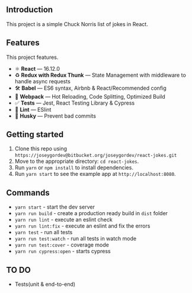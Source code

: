 ## Introduction
This project is a simple Chuck Norris list of jokes in React.

## Features

This project features.

- ⚛ **React** — 16.12.0
- ♻ **Redux with Redux Thunk** — State Management with middleware to handle async requests
- 🛠 **Babel** — ES6 syntax, Airbnb & React/Recommended config
- 🚀 **Webpack**  — Hot Reloading, Code Splitting, Optimized Build
- ✅  **Tests** — Jest, React Testing Library & Cypress
- 💖  **Lint** — ESlint
- 🐶  **Husky** — Prevent bad commits

## Getting started

1. Clone this repo using `https://joseygordev@bitbucket.org/joseygordev/react-jokes.git`
2. Move to the appropriate directory: `cd react-jokes`.<br />
3. Run `yarn` or `npm install` to install dependencies.<br />
4. Run `yarn start` to see the example app at `http://localhost:8080`.

## Commands

- `yarn start` - start the dev server
- `yarn run build` - create a production ready build in `dist` folder
- `yarn run lint` - execute an eslint check
- `yarn run lint:fix` - execute an eslint and fix the errors
- `yarn test` - run all tests
- `yarn run test:watch` - run all tests in watch mode
- `yarn run test:cover` - coverage mode
- `yarn run cypress:open` - starts cypress

## TO DO
- Tests(unit & end-to-end)